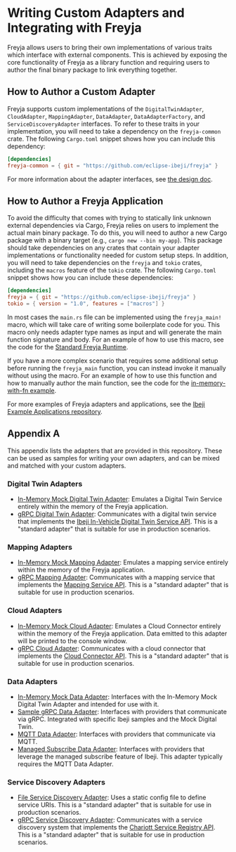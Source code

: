 # Writing Custom Adapters and Integrating with Freyja

Freyja allows users to bring their own implementations of various traits which interface with external components. This is achieved by exposing the core functionality of Freyja as a library function and requiring users to author the final binary package to link everything together.

## How to Author a Custom Adapter

Freyja supports custom implementations of the `DigitalTwinAdapter`, `CloudAdapter`, `MappingAdapter`, `DataAdapter`, `DataAdapterFactory`, and `ServiceDiscoveryAdapter` interfaces. To refer to these traits in your implementation, you will need to take a dependency on the `freyja-common` crate. The following `Cargo.toml` snippet shows how you can include this dependency:

```toml
[dependencies]
freyja-common = { git = "https://github.com/eclipse-ibeji/freyja" }
```

For more information about the adapter interfaces, see [the design doc](./../design/README.md#external-interfaces).

## How to Author a Freyja Application

To avoid the difficulty that comes with trying to statically link unknown external dependencies via Cargo, Freyja relies on users to implement the actual main binary package. To do this, you will need to author a new Cargo package with a binary target (e.g., `cargo new --bin my-app`). This package should take dependencies on any crates that contain your adapter implementations or functionality needed for custom setup steps. In addition, you will need to take dependencies on the `freyja` and `tokio` crates, including the `macros` feature of the `tokio` crate. The following `Cargo.toml` snippet shows how you can include these dependencies:

```toml
[dependencies]
freyja = { git = "https://github.com/eclipse-ibeji/freyja" }
tokio = { version = "1.0", features = ["macros"] }
```

In most cases the `main.rs` file can be implemented using the `freyja_main!` macro, which will take care of writing some boilerplate code for you. This macro only needs adapter type names as input and will generate the main function signature and body. For an example of how to use this macro, see the code for the [Standard Freyja Runtime](../../freyja/src/main.rs).

If you have a more complex scenario that requires some additional setup before running the `freyja_main` function, you can instead invoke it manually without using the macro. For an example of how to use this function and how to manually author the main function, see the code for the [in-memory-with-fn example](../../freyja/examples/in-memory-with-fn.rs).

For more examples of Freyja adapters and applications, see the [Ibeji Example Applications repository](https://github.com/eclipse-ibeji/ibeji-example-applications/tree/main/freyja_apps).

## Appendix A

This appendix lists the adapters that are provided in this repository. These can be used as samples for writing your own adapters, and can be mixed and matched with your custom adapters.

### Digital Twin Adapters

- [In-Memory Mock Digital Twin Adapter](../../adapters/digital_twin/in_memory_mock_digital_twin_adapter/README.md): Emulates a Digital Twin Service entirely within the memory of the Freyja application.
- [gRPC Digital Twin Adapter](../../adapters/digital_twin/grpc_digital_twin_adapter/README.md): Communicates with a digital twin service that implements the [Ibeji In-Vehicle Digital Twin Service API](https://github.com/eclipse-ibeji/ibeji/blob/main/interfaces/invehicle_digital_twin/v1/invehicle_digital_twin.proto). This is a "standard adapter" that is suitable for use in production scenarios.

### Mapping Adapters

- [In-Memory Mock Mapping Adapter](../../adapters/mapping/in_memory_mock_mapping_adapter/README.md): Emulates a mapping service entirely within the memory of the Freyja application.
- [gRPC Mapping Adapter](../../adapters/mapping/grpc_mapping_adapter/README.md): Communicates with a mapping service that implements the [Mapping Service API](../../interfaces/mapping_service/v1/mapping_service.proto). This is a "standard adapter" that is suitable for use in production scenarios.

### Cloud Adapters

- [In-Memory Mock Cloud Adapter](../../adapters/cloud/in_memory_mock_cloud_adapter/README.md): Emulates a Cloud Connector entirely within the memory of the Freyja application. Data emitted to this adapter will be printed to the console window.
- [gRPC Cloud Adapter](../../adapters/cloud/grpc_cloud_adapter/README.md): Communicates with a cloud connector that implements the [Cloud Connector API](../../interfaces/cloud_connector/v1/cloud_connector.proto). This is a "standard adapter" that is suitable for use in production scenarios.

### Data Adapters

- [In-Memory Mock Data Adapter](../../adapters/data/in_memory_mock_data_adapter/README.md): Interfaces with the In-Memory Mock Digital Twin Adapter and intended for use with it.
- [Sample gRPC Data Adapter](../../adapters/data/sample_grpc_data_adapter/README.md): Interfaces with providers that communicate via gRPC. Integrated with specific Ibeji samples and the Mock Digital Twin.
- [MQTT Data Adapter](../../adapters/data/mqtt_data_adapter/README.md): Interfaces with providers that communicate via MQTT.
- [Managed Subscribe Data Adapter](../../adapters/data/managed_subscribe_data_adapter/README.md): Interfaces with providers that leverage the managed subscribe feature of Ibeji. This adapter typically requires the MQTT Data Adapter.

### Service Discovery Adapters

- [File Service Discovery Adapter](../../adapters/service_discovery/file_service_discovery_adapter/README.md): Uses a static config file to define service URIs. This is a "standard adapter" that is suitable for use in production scenarios.
- [gRPC Service Discovery Adapter](../../adapters/service_discovery/grpc_service_discovery_adapter/README.md): Communicates with a service discovery system that implements the [Chariott Service Registry API](https://github.com/eclipse-chariott/chariott/blob/main/service_discovery/proto/core/v1/service_registry.proto). This is a "standard adapter" that is suitable for use in production scenarios.
